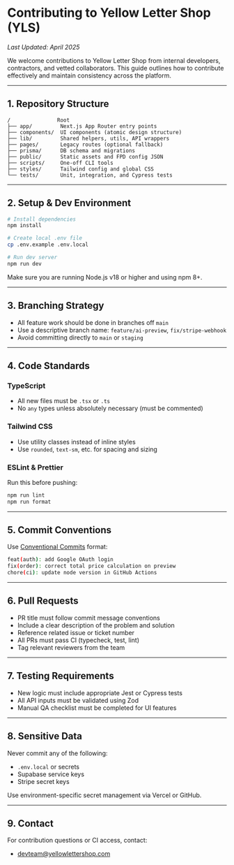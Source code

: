 # Contributing to Yellow Letter Shop (YLS)

_Last Updated: April 2025_

We welcome contributions to Yellow Letter Shop from internal developers, contractors, and vetted collaborators. This guide outlines how to contribute effectively and maintain consistency across the platform.

---

## 1. Repository Structure

```
/               Root
├── app/         Next.js App Router entry points
├── components/  UI components (atomic design structure)
├── lib/         Shared helpers, utils, API wrappers
├── pages/       Legacy routes (optional fallback)
├── prisma/      DB schema and migrations
├── public/      Static assets and FPD config JSON
├── scripts/     One-off CLI tools
├── styles/      Tailwind config and global CSS
└── tests/       Unit, integration, and Cypress tests
```

---

## 2. Setup & Dev Environment

```bash
# Install dependencies
npm install

# Create local .env file
cp .env.example .env.local

# Run dev server
npm run dev
```

Make sure you are running Node.js v18 or higher and using npm 8+.

---

## 3. Branching Strategy

- All feature work should be done in branches off `main`
- Use a descriptive branch name: `feature/ai-preview`, `fix/stripe-webhook`
- Avoid committing directly to `main` or `staging`

---

## 4. Code Standards

### TypeScript
- All new files must be `.tsx` or `.ts`
- No `any` types unless absolutely necessary (must be commented)

### Tailwind CSS
- Use utility classes instead of inline styles
- Use `rounded`, `text-sm`, etc. for spacing and sizing

### ESLint & Prettier
Run this before pushing:
```bash
npm run lint
npm run format
```

---

## 5. Commit Conventions

Use [Conventional Commits](https://www.conventionalcommits.org/) format:

```bash
feat(auth): add Google OAuth login
fix(order): correct total price calculation on preview
chore(ci): update node version in GitHub Actions
```

---

## 6. Pull Requests

- PR title must follow commit message conventions
- Include a clear description of the problem and solution
- Reference related issue or ticket number
- All PRs must pass CI (typecheck, test, lint)
- Tag relevant reviewers from the team

---

## 7. Testing Requirements

- New logic must include appropriate Jest or Cypress tests
- All API inputs must be validated using Zod
- Manual QA checklist must be completed for UI features

---

## 8. Sensitive Data

Never commit any of the following:
- `.env.local` or secrets
- Supabase service keys
- Stripe secret keys

Use environment-specific secret management via Vercel or GitHub.

---

## 9. Contact

For contribution questions or CI access, contact:
- devteam@yellowlettershop.com
